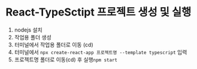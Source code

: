 # React-TypeSctipt 프로젝트 생성 및 실행

1. nodejs 설치
2. 작업용 폴더 생성
3. 터미널에서 작업용 폴더로 이동 (cd)
4. 터미널에서 `npx create-react-app 프로젝트명 --template typescript` 입력
5. 프로젝트명 폴더로 이동(cd) 후 실행`npm start`

